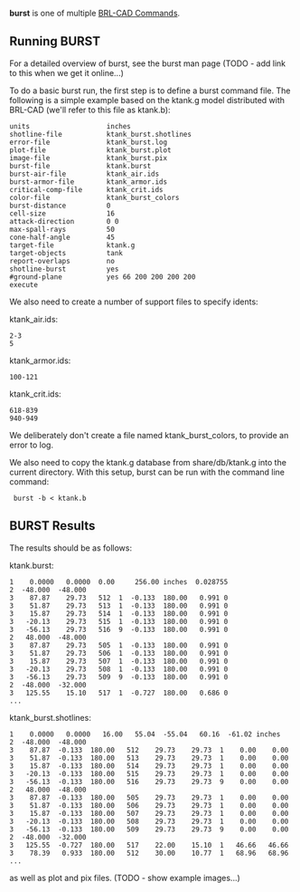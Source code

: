 **burst** is one of multiple [BRL-CAD
Commands](BRL-CAD_Commands.md).

## Running BURST

For a detailed overview of burst, see the burst man page (TODO - add
link to this when we get it online...)

To do a basic burst run, the first step is to define a burst command
file. The following is a simple example based on the ktank.g model
distributed with BRL-CAD (we'll refer to this file as ktank.b):

    units                   inches
    shotline-file           ktank_burst.shotlines
    error-file              ktank_burst.log
    plot-file               ktank_burst.plot
    image-file              ktank_burst.pix
    burst-file              ktank.burst
    burst-air-file          ktank_air.ids
    burst-armor-file        ktank_armor.ids
    critical-comp-file      ktank_crit.ids
    color-file              ktank_burst_colors
    burst-distance          0
    cell-size               16
    attack-direction        0 0
    max-spall-rays          50
    cone-half-angle         45
    target-file             ktank.g
    target-objects          tank
    report-overlaps         no
    shotline-burst          yes
    #ground-plane           yes 66 200 200 200 200
    execute

We also need to create a number of support files to specify idents:

ktank_air.ids:

    2-3
    5

ktank_armor.ids:

    100-121

ktank_crit.ids:

    618-839
    940-949

We deliberately don't create a file named ktank_burst_colors, to
provide an error to log.

We also need to copy the ktank.g database from share/db/ktank.g into the
current directory. With this setup, burst can be run with the command
line command:

     burst -b < ktank.b

## BURST Results

The results should be as follows:

ktank.burst:

    1    0.0000   0.0000  0.00     256.00 inches  0.028755
    2  -48.000  -48.000
    3    87.87    29.73   512  1  -0.133  180.00   0.991 0
    3    51.87    29.73   513  1  -0.133  180.00   0.991 0
    3    15.87    29.73   514  1  -0.133  180.00   0.991 0
    3   -20.13    29.73   515  1  -0.133  180.00   0.991 0
    3   -56.13    29.73   516  9  -0.133  180.00   0.991 0
    2   48.000  -48.000
    3    87.87    29.73   505  1  -0.133  180.00   0.991 0
    3    51.87    29.73   506  1  -0.133  180.00   0.991 0
    3    15.87    29.73   507  1  -0.133  180.00   0.991 0
    3   -20.13    29.73   508  1  -0.133  180.00   0.991 0
    3   -56.13    29.73   509  9  -0.133  180.00   0.991 0
    2  -48.000  -32.000
    3   125.55    15.10   517  1  -0.727  180.00   0.686 0
    ...

ktank_burst.shotlines:

    1    0.0000   0.0000   16.00   55.04  -55.04   60.16  -61.02 inches
    2  -48.000  -48.000
    3    87.87  -0.133  180.00   512    29.73    29.73  1    0.00    0.00
    3    51.87  -0.133  180.00   513    29.73    29.73  1    0.00    0.00
    3    15.87  -0.133  180.00   514    29.73    29.73  1    0.00    0.00
    3   -20.13  -0.133  180.00   515    29.73    29.73  1    0.00    0.00
    3   -56.13  -0.133  180.00   516    29.73    29.73  9    0.00    0.00
    2   48.000  -48.000
    3    87.87  -0.133  180.00   505    29.73    29.73  1    0.00    0.00
    3    51.87  -0.133  180.00   506    29.73    29.73  1    0.00    0.00
    3    15.87  -0.133  180.00   507    29.73    29.73  1    0.00    0.00
    3   -20.13  -0.133  180.00   508    29.73    29.73  1    0.00    0.00
    3   -56.13  -0.133  180.00   509    29.73    29.73  9    0.00    0.00
    2  -48.000  -32.000
    3   125.55  -0.727  180.00   517    22.00    15.10  1   46.66   46.66
    3    78.39   0.933  180.00   512    30.00    10.77  1   68.96   68.96
    ...

as well as plot and pix files. (TODO - show example images...)
